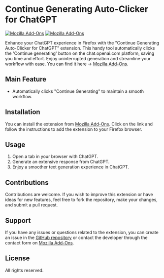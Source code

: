 # Continue Generating Auto-Clicker for ChatGPT

[![Mozilla Add-Ons](https://img.shields.io/amo/v/continuegenerating-chatgpt)](https://addons.mozilla.org/es/firefox/addon/continuegenerating-chatgpt/)
[![Mozilla Add-Ons](https://img.shields.io/amo/stars/continuegenerating-chatgpt)](https://addons.mozilla.org/es/firefox/addon/continuegenerating-chatgpt/)

Enhance your ChatGPT experience in Firefox with the "Continue Generating Auto-Clicker for ChatGPT" extension. This handy tool automatically clicks the 'Continue generating' button on the chat.openai.com platform, saving you time and effort. Enjoy uninterrupted generation and streamline your workflow with ease. You can find it here -> [Mozilla Add-Ons](https://addons.mozilla.org/es/firefox/addon/continuegenerating-chatgpt/).

## Main Feature

- Automatically clicks "Continue Generating" to maintain a smooth workflow.

## Installation

You can install the extension from [Mozilla Add-Ons](https://addons.mozilla.org/es/firefox/addon/continuegenerating-chatgpt/). Click on the link and follow the instructions to add the extension to your Firefox browser.

## Usage

1. Open a tab in your browser with ChatGPT.
2. Generate an extensive response from ChatGPT.
3. Enjoy a smoother text generation experience in ChatGPT.

## Contributions

Contributions are welcome. If you wish to improve this extension or have ideas for new features, feel free to fork the repository, make your changes, and submit a pull request.

## Support

If you have any issues or questions related to the extension, you can create an issue in the [GitHub repository](https://github.com/criskkky/continue-generating-chatgpt-addon-opensource) or contact the developer through the contact form on [Mozilla Add-Ons](https://addons.mozilla.org/es/firefox/addon/continuegenerating-chatgpt/).

## License

All rights reserved.
